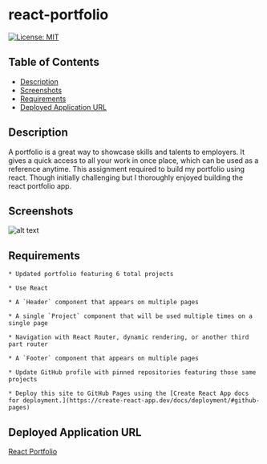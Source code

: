# react-portfolio

[![License: MIT](https://img.shields.io/badge/License-MIT-yellow.svg)](https://opensource.org/licenses/MIT)

## Table of Contents

- [Description](#Description)
- [Screenshots](#Screenshots)
- [Requirements](#Requirements)
- [Deployed Application URL](#Deployed-Application-URL)

## Description

A portfolio is a great way to showcase skills and talents to employers. It gives a quick access to all your work in once place, which can be used as a reference anytime. This assignment required to build my portfolio using react. Though initially challenging but I thoroughly enjoyed building the react portfolio app.

## Screenshots

![alt text](assets/images/final-page-1.png)

## Requirements

```
* Updated portfolio featuring 6 total projects

* Use React

* A `Header` component that appears on multiple pages

* A single `Project` component that will be used multiple times on a single page

* Navigation with React Router, dynamic rendering, or another third part router

* A `Footer` component that appears on multiple pages

* Update GitHub profile with pinned repositories featuring those same projects

* Deploy this site to GitHub Pages using the [Create React App docs for deployment.](https://create-react-app.dev/docs/deployment/#github-pages)
```

## Deployed Application URL

[React Portfolio](https://react-portfolio-app-deployed.herokuapp.com/)
